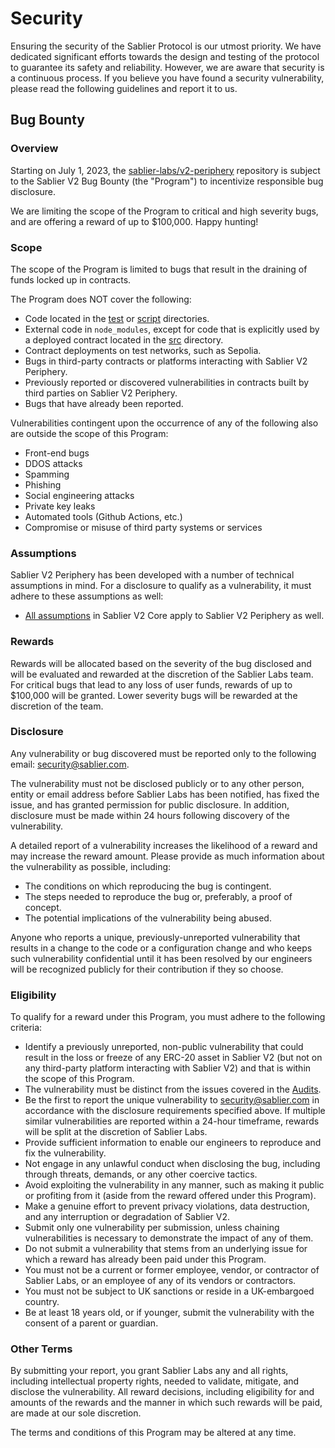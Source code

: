 # Security

Ensuring the security of the Sablier Protocol is our utmost priority. We have dedicated significant efforts towards the
design and testing of the protocol to guarantee its safety and reliability. However, we are aware that security is a
continuous process. If you believe you have found a security vulnerability, please read the following guidelines and
report it to us.

## Bug Bounty

### Overview

Starting on July 1, 2023, the [sablier-labs/v2-periphery](https://github.com/sablier-labs/v2-periphery) repository is
subject to the Sablier V2 Bug Bounty (the "Program") to incentivize responsible bug disclosure.

We are limiting the scope of the Program to critical and high severity bugs, and are offering a reward of up to
$100,000. Happy hunting!

### Scope

The scope of the Program is limited to bugs that result in the draining of funds locked up in contracts.

The Program does NOT cover the following:

- Code located in the [test](./test) or [script](./script) directories.
- External code in `node_modules`, except for code that is explicitly used by a deployed contract located in the
  [src](./src) directory.
- Contract deployments on test networks, such as Sepolia.
- Bugs in third-party contracts or platforms interacting with Sablier V2 Periphery.
- Previously reported or discovered vulnerabilities in contracts built by third parties on Sablier V2 Periphery.
- Bugs that have already been reported.

Vulnerabilities contingent upon the occurrence of any of the following also are outside the scope of this Program:

- Front-end bugs
- DDOS attacks
- Spamming
- Phishing
- Social engineering attacks
- Private key leaks
- Automated tools (Github Actions, etc.)
- Compromise or misuse of third party systems or services

### Assumptions

Sablier V2 Periphery has been developed with a number of technical assumptions in mind. For a disclosure to qualify as a
vulnerability, it must adhere to these assumptions as well:

- [All assumptions](https://github.com/sablier-labs/v2-core/blob/main/SECURITY.md) in Sablier V2 Core apply to Sablier
  V2 Periphery as well.

### Rewards

Rewards will be allocated based on the severity of the bug disclosed and will be evaluated and rewarded at the
discretion of the Sablier Labs team. For critical bugs that lead to any loss of user funds, rewards of up to $100,000
will be granted. Lower severity bugs will be rewarded at the discretion of the team.

### Disclosure

Any vulnerability or bug discovered must be reported only to the following email:
[security@sablier.com](mailto:security@sablier.com).

The vulnerability must not be disclosed publicly or to any other person, entity or email address before Sablier Labs has
been notified, has fixed the issue, and has granted permission for public disclosure. In addition, disclosure must be
made within 24 hours following discovery of the vulnerability.

A detailed report of a vulnerability increases the likelihood of a reward and may increase the reward amount. Please
provide as much information about the vulnerability as possible, including:

- The conditions on which reproducing the bug is contingent.
- The steps needed to reproduce the bug or, preferably, a proof of concept.
- The potential implications of the vulnerability being abused.

Anyone who reports a unique, previously-unreported vulnerability that results in a change to the code or a configuration
change and who keeps such vulnerability confidential until it has been resolved by our engineers will be recognized
publicly for their contribution if they so choose.

### Eligibility

To qualify for a reward under this Program, you must adhere to the following criteria:

- Identify a previously unreported, non-public vulnerability that could result in the loss or freeze of any ERC-20 asset
  in Sablier V2 (but not on any third-party platform interacting with Sablier V2) and that is within the scope of this
  Program.
- The vulnerability must be distinct from the issues covered in the [Audits](https://github.com/sablier-labs/audits).
- Be the first to report the unique vulnerability to [security@sablier.com](mailto:security@sablier.com) in accordance
  with the disclosure requirements specified above. If multiple similar vulnerabilities are reported within a 24-hour
  timeframe, rewards will be split at the discretion of Sablier Labs.
- Provide sufficient information to enable our engineers to reproduce and fix the vulnerability.
- Not engage in any unlawful conduct when disclosing the bug, including through threats, demands, or any other coercive
  tactics.
- Avoid exploiting the vulnerability in any manner, such as making it public or profiting from it (aside from the reward
  offered under this Program).
- Make a genuine effort to prevent privacy violations, data destruction, and any interruption or degradation of Sablier
  V2.
- Submit only one vulnerability per submission, unless chaining vulnerabilities is necessary to demonstrate the impact
  of any of them.
- Do not submit a vulnerability that stems from an underlying issue for which a reward has already been paid under this
  Program.
- You must not be a current or former employee, vendor, or contractor of Sablier Labs, or an employee of any of its
  vendors or contractors.
- You must not be subject to UK sanctions or reside in a UK-embargoed country.
- Be at least 18 years old, or if younger, submit the vulnerability with the consent of a parent or guardian.

### Other Terms

By submitting your report, you grant Sablier Labs any and all rights, including intellectual property rights, needed to
validate, mitigate, and disclose the vulnerability. All reward decisions, including eligibility for and amounts of the
rewards and the manner in which such rewards will be paid, are made at our sole discretion.

The terms and conditions of this Program may be altered at any time.
